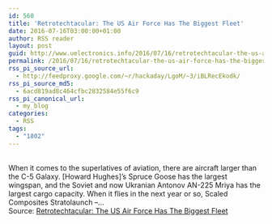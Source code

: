 ```yaml
---
id: 560
title: 'Retrotechtacular: The US Air Force Has The Biggest Fleet'
date: 2016-07-16T03:00:00+01:00
author: RSS reader
layout: post
guid: http://www.uelectronics.info/2016/07/16/retrotechtacular-the-us-air-force-has-the-biggest-fleet/
permalink: /2016/07/16/retrotechtacular-the-us-air-force-has-the-biggest-fleet/
rss_pi_source_url:
  - http://feedproxy.google.com/~r/hackaday/LgoM/~3/iBLRecEkodk/
rss_pi_source_md5:
  - 6acd819ad8c464cfbc2832584e55f6c9
rss_pi_canonical_url:
  - my_blog
categories:
  - RSS
tags:
  - "1802"
---
```

&#013;  
When it comes to the superlatives of aviation, there are aircraft larger than the C-5 Galaxy. [Howard Hughes]’s Spruce Goose has the largest wingspan, and the Soviet and now Ukranian Antonov AN-225 Mriya has the largest cargo capacity. When it flies in the next year or so, Scaled Composites Stratolaunch –…&#013;  
Source: <a href="http://feedproxy.google.com/~r/hackaday/LgoM/~3/iBLRecEkodk/" target="_blank">Retrotechtacular: The US Air Force Has The Biggest Fleet</a>